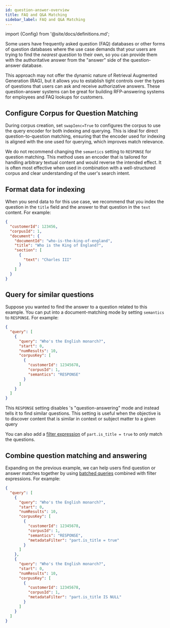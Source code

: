 ```yaml
---
id: question-answer-overview
title: FAQ and Q&A Matching
sidebar_label: FAQ and Q&A Matching
---
```


import {Config} from '@site/docs/definitions.md';

Some users have frequently asked question (FAQ) databases or other forms of
question databases where the use case demands that your users are trying to find
the *nearest question* to their own, so you can provide them with the
authoritative answer from the "answer" side of the question-answer database.

This approach may not offer the dynamic nature of Retrieval Augmented 
Generation (RAG), but it allows you to establish tight controls over the 
types of questions that users can ask and receive authorizative answers. 
These question-answer systems can be great for building RFP-answering systems 
for employees and FAQ lookups for customers.

## Configure Corpus for Question Matching

During corpus creation, set `swapIenc=True` to configures the corpus to use 
the query encoder for both indexing and querying. This is ideal for direct 
question-to-question matching, ensuring that the encoder used for indexing is 
aligned with the one used for querying, which improves match relevance.

We do not recommend changing the `semantics` setting to `RESPONSE` for question 
matching. This method uses an encoder that is tailored for handling arbitrary 
textual content and would reverse the intended effect. It is often most 
effective when used in combination with a well-structured corpus and clear 
understanding of the user's search intent.

## Format data for indexing

When you send data to <Config v="names.product"/> for this use case, we
recommend that you index the question in the `title` field and the answer to
that question in the `text` content.  For example:

```json showLineNumbers title="document.json"
{
  "customerId": 123456,
  "corpusId": 1,
  "document": {
    "documentId": "who-is-the-king-of-england",
    "title": "Who is the King of England?",
    "section": [
      {
        "text": "Charles III"
      }
    ]
  }
}
```

## Query for similar questions

Suppose you wanted to find the answer to a question related to this example.
You can put <Config v="names.product"/> into a document-matching mode by
setting `semantics` to `RESPONSE`.  For example:

```json showLineNumbers title="https://api.vectara.io/v1/query"
{
  "query": [
    {
      "query": "Who's the English monarch?",
      "start": 0,
      "numResults": 10,
      "corpusKey": [
        {
          "customerId": 12345678,
          "corpusId": 1,
          "semantics": "RESPONSE"
        }
      ]
    }
  ]
}
```

This `RESPONSE` setting disables <Config v="names.product"/>'s "question-answering" mode and
instead tells it to find similar questions. This setting is useful when the 
objective is to discover content that is similar in context or subject matter 
to a given query

You can also add a [filter expression](/docs/learn/metadata-search-filtering/filter-overview)
of `part.is_title = true` to *only* match the questions.

## Combine question matching and answering

Expanding on the previous example, we can help users find question or answer
matches together by using [batched queries](/docs/api-reference/search-apis/batched-queries)
combined with filter expressions.  For example:

```json showLineNumbers title="https://api.vectara.io/v1/query"
{
  "query": [
    {
      "query": "Who's the English monarch?",
      "start": 0,
      "numResults": 10,
      "corpusKey": [
        {
          "customerId": 12345678,
          "corpusId": 1,
          "semantics": "RESPONSE",
          "metadataFilter": "part.is_title = true"
        }
      ]
    },
    {
      "query": "Who's the English monarch?",
      "start": 0,
      "numResults": 10,
      "corpusKey": [
        {
          "customerId": 12345678,
          "corpusId": 1,
          "metadataFilter": "part.is_title IS NULL"
        }
      ]
    }
  ]
}
```
